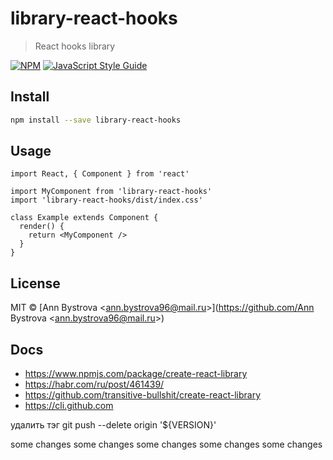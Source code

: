 # library-react-hooks

> React hooks library

[![NPM](https://img.shields.io/npm/v/library-react-hooks.svg)](https://www.npmjs.com/package/library-react-hooks) [![JavaScript Style Guide](https://img.shields.io/badge/code_style-standard-brightgreen.svg)](https://standardjs.com)

## Install

```bash
npm install --save library-react-hooks
```

## Usage

```tsx
import React, { Component } from 'react'

import MyComponent from 'library-react-hooks'
import 'library-react-hooks/dist/index.css'

class Example extends Component {
  render() {
    return <MyComponent />
  }
}
```

## License

MIT © [Ann Bystrova &lt;ann.bystrova96@mail.ru&gt;](https://github.com/Ann Bystrova &lt;ann.bystrova96@mail.ru&gt;)

## Docs

- <https://www.npmjs.com/package/create-react-library>
- <https://habr.com/ru/post/461439/>
- <https://github.com/transitive-bullshit/create-react-library>
- <https://cli.github.com>

удалить тэг git push --delete origin '${VERSION}'

some changes
some changes
some changes
some changes
some changes
